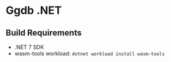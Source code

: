 # Ggdb .NET

## Build Requirements

- .NET 7 SDK
- wasm-tools workload: `dotnet workload install wasm-tools`